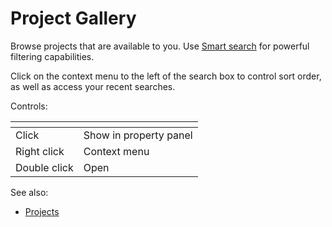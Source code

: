 <!-- TITLE: Project Gallery -->
<!-- SUBTITLE: -->

# Project Gallery

Browse projects that are available to you. 
Use [Smart search](../features/smart-search.md) for powerful
filtering capabilities.

Click on the context menu to the left of the search box to control sort 
order, as well as access your recent searches.

Controls:

| []()           |              |
|----------------|--------------|
| Click          | Show in property panel |
| Right click    | Context menu |
| Double click   | Open         |

See also:

* [Projects](../entities/project.md)
